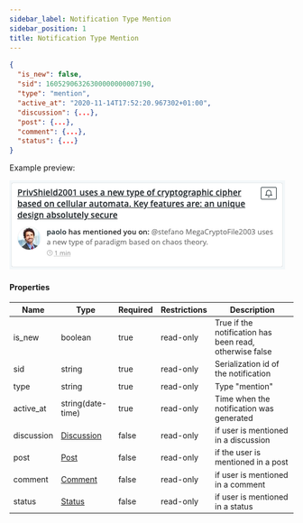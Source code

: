 ```yaml
---
sidebar_label: Notification Type Mention
sidebar_position: 1
title: Notification Type Mention
---
```


```json
{
  "is_new": false,
  "sid": 16052906326300000000007190,
  "type": "mention",
  "active_at": "2020-11-14T17:52:20.967302+01:00",
  "discussion": {...},
  "post": {...},
  "comment": {...},
  "status": {...}
}
```

Example preview:

![Notification](/img/notification_types/mention.png)

#### Properties

|Name|Type|Required|Restrictions|Description|
|---|---|---|---|---|
|is_new|boolean|true|read-only|True if the notification has been read, otherwise false|
|sid|string|true|read-only|Serialization id of the notification|
|type|string|true|read-only|Type "mention"|
|active_at|string(date-time)|true|read-only|Time when the notification was generated|
|discussion|[Discussion](../discussion)|false|read-only|if user is mentioned in a discussion|
|post|[Post](../post)|false|read-only|if the user is mentioned in a post|
|comment|[Comment](../comment)|false|read-only|if user is mentioned in a comment|
|status|[Status](../status)|false|read-only|if user is mentioned in a status|

